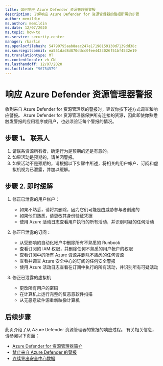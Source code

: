 ```yaml
---
title: 如何响应 Azure Defender 资源管理器警报
description: 了解响应 Azure Defender for 资源管理器的警报所需的步骤
author: memildin
ms.author: memildin
ms.date: 12/07/2020
ms.topic: how-to
ms.service: security-center
manager: rkarlin
ms.openlocfilehash: 54790795aab8aac247e17198159130d7139dd38c
ms.sourcegitcommit: ea551dad8d870ddcc0fee4423026f51bf4532e19
ms.translationtype: MT
ms.contentlocale: zh-CN
ms.lasthandoff: 12/07/2020
ms.locfileid: "96754579"
---
```

# <a name="respond-to-azure-defender-for-resource-manager-alerts"></a>响应 Azure Defender 资源管理器警报

收到来自 Azure Defender for 资源管理器的警报时，建议你按下述方式调查和响应警报。 Azure Defender for 资源管理器保护所有连接的资源，因此即使你熟悉触发警报的应用程序或用户，也必须验证每个警报的情况。  


## <a name="step-1-contact"></a>步骤 1。 联系人

1. 请联系资源所有者，确定行为是预期的还是有意的。
1. 如果活动是预期的，请关闭警报。
1. 如果活动不是预期的，请根据以下步骤中所述，将相关的用户帐户、订阅和虚拟机视为已泄露，并加以缓解。

## <a name="step-2-immediate-mitigation"></a>步骤 2. 即时缓解 

1. 修正已泄露的用户帐户：
    - 如果不熟悉，请将其删除，因为它们可能是由威胁参与者创建的
    - 如果他们熟悉，请更改其身份验证凭据
    - 使用 Azure 活动日志查看用户执行的所有活动，并识别可疑的任何活动

1. 修正已泄露的订阅：
    - 从受影响的自动化帐户中删除所有不熟悉的 Runbook
    - 查看订阅的 IAM 权限，并删除任何不熟悉的用户帐户的权限
    - 查看订阅中的所有 Azure 资源并删除不熟悉的任何资源
    - 查看并调查 Azure 安全中心的订阅的任何安全警报
    - 使用 Azure 活动日志查看在订阅中执行的所有活动，并识别所有可疑活动

1. 修正已泄露的虚拟机
    - 更改所有用户的密码
    - 在计算机上运行完整的反恶意软件扫描
    - 从无恶意软件源重新映像计算机


## <a name="next-steps"></a>后续步骤

此页介绍了从 Azure Defender 资源管理器的警报的响应过程。 有关相关信息，请参阅以下页面：

- [Azure Defender for 资源管理器简介](defender-for-resource-manager-introduction.md)
- [禁止来自 Azure Defender 的警报](alerts-suppression-rules.md)
- [连续导出安全中心数据](continuous-export.md)